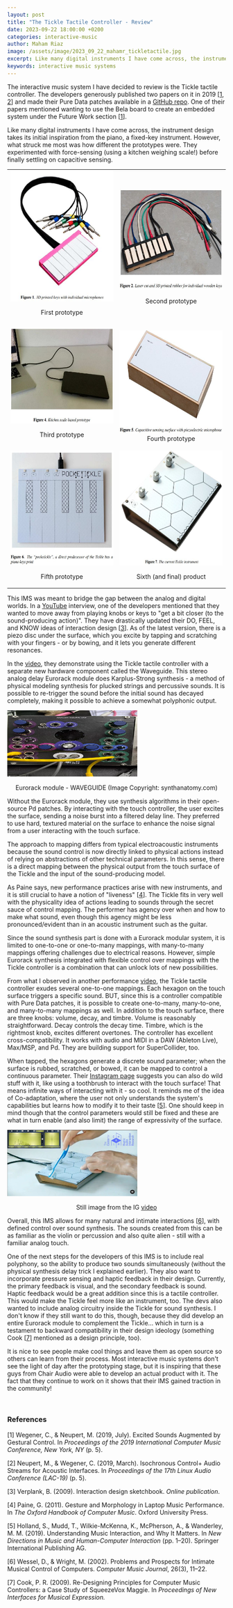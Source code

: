 ```yaml
---
layout: post
title: "The Tickle Tactile Controller - Review"
date: 2023-09-22 18:00:00 +0200
categories: interactive-music
author: Maham Riaz
image: /assets/image/2023_09_22_mahamr_tickletactile.jpg
excerpt: Like many digital instruments I have come across, the instrument design takes its initial inspiration from the piano, a fixed-key instrument.
keywords: interactive music systems
---
```


The interactive music system I have decided to review is the Tickle tactile controller. The developers generously published two papers on it in 2019 [<a href="https://discourse.chair.audio/uploads/short-url/pKBcIZiGI3SY0Ry1nOvPL50Wn7v.pdf">1</a>, <a href="https://discourse.chair.audio/uploads/short-url/nTHNryZVdjSlYvzWzmzUIidFMeY.pdf">2</a>] and made their Pure Data patches available in a <a href="https://github.com/chairaudio/tickle-examples">GitHub repo</a>. One of their papers mentioned wanting to use the Bela board to create an embedded system under the Future Work section [<a href="https://discourse.chair.audio/uploads/short-url/pKBcIZiGI3SY0Ry1nOvPL50Wn7v.pdf">1</a>].

Like many digital instruments I have come across, the instrument design takes its initial inspiration from the piano, a fixed-key instrument. However, what struck me most was how different the prototypes were. They experimented with force-sensing (using a kitchen weighing scale!) before finally settling on capacitive sensing.
<table style="border-collapse: collapse; width: 100%;">
<tbody>
<tr>
<td style="width: 50%;"><img class="aligncenter size-medium wp-image-353" src="/assets/image/2023_09_22_mahamr_pic1.jpg" alt="" width="271" height="300" />
<p style="text-align: center;">First prototype</p>
</td>
<td style="width: 50%;">&nbsp;

<img class="aligncenter size-medium wp-image-354" src="/assets/image/2023_09_22_mahamr_pic2.jpg" alt="" width="300" height="232" />
<p style="text-align: center;">Second prototype</p>
</td>
</tr>
<tr>
<td style="width: 50%;"><img class="aligncenter size-medium wp-image-355" src="/assets/image/2023_09_22_mahamr_pic3.jpg" alt="" width="300" height="220" />
<p style="text-align: center;">Third prototype</p>
</td>
<td style="width: 50%;">
<p style="text-align: center;"><img class="aligncenter size-medium wp-image-356" src="/assets/image/2023_09_22_mahamr_pic4.jpg" alt="" width="300" height="237" />
Fourth prototype</p>
</td>
</tr>
<tr>
<td style="width: 50%;"><img class="aligncenter size-medium wp-image-357" src="/assets/image/2023_09_22_mahamr_pic5.jpg" alt="" width="300" height="264" />
<p style="text-align: center;">Fifth prototype</p>
</td>
<td style="width: 50%;"><img class="aligncenter size-medium wp-image-358" src="/assets/image/2023_09_22_mahamr_pic6.jpg" alt="" width="300" height="264" />
<p style="text-align: center;">Sixth (and final) product</p>
</td>
</tr>
</tbody>
</table>
This IMS was meant to bridge the gap between the analog and digital worlds. In a <a href="https://www.youtube.com/watch?v=-1zntN_PTqE">YouTube</a> interview, one of the developers mentioned that they wanted to move away from playing knobs or keys to "get a bit closer (to the sound-producing action)". They have drastically updated their DO, FEEL, and KNOW ideas of interaction design [<a href="http://www.billverplank.com/IxDSketchBook.pdf">3</a>]. As of the latest version, there is a piezo disc under the surface, which you excite by tapping and scratching with your fingers - or by bowing, and it lets you generate different resonances.

In the <a href="https://www.youtube.com/watch?v=-1zntN_PTqE">video</a>, they demonstrate using the Tickle tactile controller with a separate new hardware component called the Waveguide. This stereo analog delay Eurorack module does Karplus-Strong synthesis - a method of physical modeling synthesis for plucked strings and percussive sounds. It is possible to re-trigger the sound before the initial sound has decayed completely, making it possible to achieve a somewhat polyphonic output.

<img src="/assets/image/2023_09_22_mahamr_waveguide.jpg" alt="" width="300" height="152" />
<p style="text-align: center;">Eurorack module - WAVEGUIDE (Image Copyright: synthanatomy.com)</p>

Without the Eurorack module, they use synthesis algorithms in their open-source Pd patches. By interacting with the touch controller, the user excites the surface, sending a noise burst into a filtered delay line. They preferred to use hard, textured material on the surface to enhance the noise signal from a user interacting with the touch surface.

The approach to mapping differs from typical electroacoustic instruments because the sound control is now directly linked to physical actions instead of relying on abstractions of other technical parameters. In this sense, there is a direct mapping between the physical output from the touch surface of the Tickle and the input of the sound-producing model.

As Paine says, new performance practices arise with new instruments, and it is still crucial to have a notion of "liveness" [<a href="https://www.activatedspace.com/papers/files/gesture-and-morphology-in-laptop-performance.pdf">4</a>]. The Tickle fits in very well with the physicality idea of actions leading to sounds through the secret sauce of control mapping. The performer has agency over when and how to make what sound, even though this agency might be less pronounced/evident than in an acoustic instrument such as the guitar.

Since the sound synthesis part is done with a Eurorack modular system, it is limited to one-to-one or one-to-many mappings, with many-to-many mappings offering challenges due to electrical reasons. However, simple Eurorack synthesis integrated with flexible control over mappings with the Tickle controller is a combination that can unlock lots of new possibilities.

From what I observed in another performance <a href="https://vimeo.com/394967774">video</a>, the Tickle tactile controller exudes several one-to-one mappings. Each hexagon on the touch surface triggers a specific sound. BUT, since this is a controller compatible with Pure Data patches, it is possible to create one-to-many, many-to-one, and many-to-many mappings as well. In addition to the touch surface, there are three knobs: volume, decay, and timbre. Volume is reasonably straightforward. Decay controls the decay time. Timbre, which is the rightmost knob, excites different overtones. The controller has excellent cross-compatibility. It works with audio and MIDI in a DAW (Ableton Live), Max/MSP, and Pd. They are building support for SuperCollider, too.

When tapped, the hexagons generate a discrete sound parameter; when the surface is rubbed, scratched, or bowed, it can be mapped to control a continuous parameter. Their <a href="https://www.instagram.com/chair.audio/">Instagram page</a> suggests you can also do wild stuff with it, like using a toothbrush to interact with the touch surface! That means infinite ways of interacting with it - so cool. It reminds me of the idea of Co-adaptation, where the user not only understands the system's capabilities but learns how to modify it to their taste [<a href="https://oro.open.ac.uk/59436/1/Holland_Understanding%20Music%20Interaction.pdf">5</a>]. One should keep in mind though that the control parameters would still be fixed and these are what in turn enable (and also limit) the range of expressivity of the surface.

<img src="/assets/image/2023_09_22_mahamr_toothbrush.jpg" alt="" width="300" height="152" />
<p style="text-align: center;">Still image from the IG <a href="https://www.instagram.com/p/B1LUjSBATi7/">video</a></p>
Overall, this IMS allows for many natural and intimate interactions [<a href="https://cnmat.berkeley.edu/sites/default/files/attachments/2002_problems-and-prospects-for-intimate-musical-control-of-computers.pdf">6</a>], with defined control over sound synthesis. The sounds created from this can be as familiar as the violin or percussion and also quite alien - still with a familiar analog touch.

One of the next steps for the developers of this IMS is to include real polyphony, so the ability to produce two sounds simultaneously (without the physical synthesis delay trick I explained earlier). They also want to incorporate pressure sensing and haptic feedback in their design. Currently, the primary feedback is visual, and the secondary feedback is sound. Haptic feedback would be a great addition since this is a tactile controller. This would make the Tickle feel more like an instrument, too. The devs also wanted to include analog circuitry inside the Tickle for sound synthesis. I don't know if they still want to do this, though, because they did develop an entire Eurorack module to complement the Tickle... which in turn is a testament to backward compatibility in their design ideology (something Cook [<a href="https://www.nime.org/proceedings/2009/nime2009_218.pdf">7</a>] mentioned as a design principle, too).

It is nice to see people make cool things and leave them as open source so others can learn from their process. Most interactive music systems don't see the light of day after the prototyping stage, but it is inspiring that these guys from Chair Audio were able to develop an actual product with it. The fact that they continue to work on it shows that their IMS gained traction in the community!

&nbsp;

### References

[1] Wegener, C., &amp; Neupert, M. (2019, July). Excited Sounds Augmented by Gestural Control. In <i>Proceedings of the 2019 International Computer Music Conference, New York, NY</i>&nbsp;(p. 5).

[2] Neupert, M., &amp; Wegener, C. (2019, March). Isochronous Control+ Audio Streams for Acoustic Interfaces. In <i>Proceedings of the 17th Linux Audio Conference (LAC-19)</i>&nbsp;(p. 5).

[3] Verplank, B. (2009). Interaction design sketchbook. <em>O</em><i>nline publication</i>.

[4] Paine, G. (2011). Gesture and Morphology in Laptop Music Performance. In&nbsp;<i>The Oxford Handbook of Computer Music</i>. Oxford University Press.

[5] Holland, S., Mudd, T., Wilkie-McKenna, K., McPherson, A., &amp; Wanderley, M. M. (2019). Understanding Music Interaction, and Why It Matters. In <em>New Directions in Music and Human-Computer Interaction</em> (pp. 1–20). Springer International Publishing AG.

[6] Wessel, D., &amp; Wright, M. (2002). Problems and Prospects for Intimate Musical Control of Computers. <em>Computer Music Journal</em>, 26(3), 11–22.

[7] Cook, P. R. (2009). Re-Designing Principles for Computer Music Controllers: a Case Study of SqueezeVox Maggie. In <em>Proceedings of New Interfaces for Musical Expression.</em>